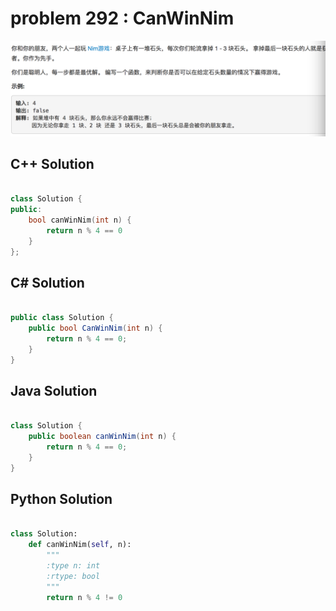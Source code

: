 
# problem 292 : CanWinNim

<img src="https://github.com/Peefy/PeefyLeetCode/blob/master/doc/201-300/292.CanWinNim/problem.png"/>

## C++ Solution

```c++

class Solution {
public:
    bool canWinNim(int n) {
        return n % 4 == 0
    }
};

```

## C# Solution

```csharp

public class Solution {
    public bool CanWinNim(int n) {
        return n % 4 == 0;
    }
}

```

## Java Solution

```java

class Solution {
    public boolean canWinNim(int n) {
        return n % 4 == 0; 
    }
}

```

## Python Solution

```python

class Solution:
    def canWinNim(self, n):
        """
        :type n: int
        :rtype: bool
        """
        return n % 4 != 0

```




